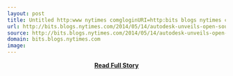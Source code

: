 ```yaml
---
layout: post
title: Untitled http:www nytimes comgloginURI=http:bits blogs nytimes com20140514autodesk unveils open source 3 d printing systemOQ=_phpQ3DtrueQ26_typeQ3DblogsQ26_phpQ3DtrueQ26_typeQ3DblogsQ26_phpQ3DtrueQ26_typeQ3DblogsQ26smidQ3Dtw shareQ26smv2Q26_r
url: http://bits.blogs.nytimes.com/2014/05/14/autodesk-unveils-open-source-3-d-printing-system//_php=true&_type=blogs&_php=true&_type=blogs&_php=true&_type=blogs&smid=tw-share&smv2=&_r=2&=
source: http://bits.blogs.nytimes.com/2014/05/14/autodesk-unveils-open-source-3-d-printing-system//_php=true&_type=blogs&_php=true&_type=blogs&_php=true&_type=blogs&smid=tw-share&smv2=&_r=2&=
domain: bits.blogs.nytimes.com
image: 
---
```


<p></p>
<center><p><a href="http://bits.blogs.nytimes.com/2014/05/14/autodesk-unveils-open-source-3-d-printing-system//_php=true&_type=blogs&_php=true&_type=blogs&_php=true&_type=blogs&smid=tw-share&smv2=&_r=2&=" style='padding:25px; font-sze:18px; font-weight: bold;'>Read Full Story</a></p></center>
